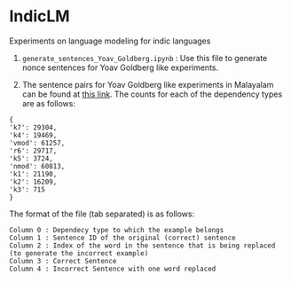 # IndicLM
Experiments on language modeling for indic languages

1. `generate_sentences_Yoav_Goldberg.ipynb` : Use this file to generate nonce sentences for Yoav Goldberg like experiments. 

2. The sentence pairs for Yoav Goldberg like experiments in Malayalam can be found at [this link](https://drive.google.com/file/d/1stAi767LIBJbKvYiz1WKE4gFkdDhB_aO/view?usp=sharing). The counts for each of the dependency types are as follows:
 ```
 {
 'k7': 29304,
 'k4': 19469,
 'vmod': 61257,
 'r6': 29717,
 'k5': 3724,
 'nmod': 60813,
 'k1': 21190,
 'k2': 16209,
 'k3': 715
 }
 ```
 The format of the file (tab separated) is as follows:
 
  ```
  Column 0 : Dependecy type to which the example belongs
  Column 1 : Sentence ID of the original (correct) sentence
  Column 2 : Index of the word in the sentence that is being replaced (to generate the incorrect example)
  Column 3 : Correct Sentence
  Column 4 : Incorrect Sentence with one word replaced
  ```
